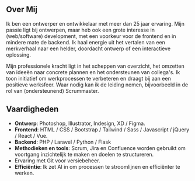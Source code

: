 ## Over Mij

Ik ben een ontwerper en ontwikkelaar met meer dan 25 jaar ervaring. Mijn passie ligt bij ontwerpen, maar heb ook een grote interesse in (web/software) development, met een voorkeur voor de frontend en in mindere mate de backend. Ik haal energie uit het vertalen van een merkverhaal naar een helder, doordacht ontwerp of een interactieve oplossing.

Mijn professionele kracht ligt in het scheppen van overzicht, het omzetten van ideeën naar concrete plannen en het ondersteunen van collega's. Ik toon initiatief om werkprocessen te verbeteren en draagt bij aan een positieve werksfeer. Waar nodig kan ik de leiding nemen, bijvoorbeeld in de rol van (ondersteunend) Scrummaster.

## Vaardigheden

- **Ontwerp**: Photoshop, Illustrator, Indesign, XD / Figma.
- **Frontend**: HTML / CSS / Bootstrap / Tailwind / Sass / Javascript / jQuery / React / Vue.
- **Backend**: PHP / Laravel / Python  / Flask
- **Methodieken en tools**: Scrum, Jira en Confluence worden gebruikt om voortgang inzichtelijk te maken en doelen te structureren. 
- Ervaring met Git voor versiebeheer.
- **Efficiëntie**: Ik zet AI in om processen te stroomlijnen en efficiënter te werken.
